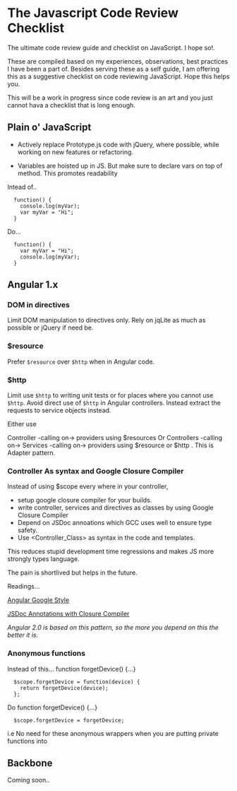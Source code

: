 # The Javascript Code Review Checklist

The ultimate code review guide and checklist on JavaScript. I hope so!.

These are compiled based on my experiences, observations, best practices I have been a part of. Besides serving these as a self guide, I am offering this as a suggestive checklist on code reviewing JavaScript. Hope this helps you.

This will be a work in progress since code review is an art and you just cannot hava a checklist that is long enough.

## Plain o' JavaScript

- Actively replace Prototype.js code with jQuery, where possible, while working on new features or refactoring.

- Variables are hoisted up in JS. But make sure to declare vars on top of method. This promotes readability

Intead of..

      function() {
      	console.log(myVar);
      	var myVar = "Hi";
      }

Do...

      function() {
      	var myVar = "Hi";
      	console.log(myVar);
      }

## Angular 1.x

### DOM in directives

Limit DOM manipulation to directives only. Rely on jqLite as much as possible or jQuery if need be.

### $resource

Prefer `$resource` over `$http` when in Angular code.

### $http

Limit use `$http` to writing unit tests or for places where you cannot use `$http`. Avoid direct use of `$http` in Angular controllers. Instead extract the requests to service objects instead. 

Either use

Controller -calling on-> providers using $resources
Or
Controllers -calling on-> Services -calling on-> providers using $resource or $http . This is Adapter pattern. 

### Controller As syntax and Google Closure Compiler

Instead of using $scope every where in your controller,
- setup google closure compiler for your builds.
- write controller, services and directives as classes by using Google Closure Compiler
- Depend on JSDoc annoations which GCC uses well to ensure type safety.
- Use <Controller_Class> as <ControllerName> syntax in the code and templates.

This reduces stupid development time regressions and makes JS more strongly types language.

The pain is shortlived but helps in the future.

Readings...

[Angular Google Style](http://google.github.io/styleguide/angularjs-google-style.html)

[JSDoc Annotations with Closure Compiler](https://github.com/google/closure-compiler/wiki/Using-JSDoc-Annotations-with-Closure-compiler)

_Angular 2.0 is based on this pattern, so the more you depend on this the better it is._

### Anonymous functions

Instead of this...
      function forgetDevice() {...}
      
      $scope.forgetDevice = function(device) {	
        return forgetDevice(device);
      };

Do
      function forgetDevice() {...}
      
      $scope.forgetDevice = forgetDevice;

i.e No need for these anonymous wrappers when you are putting private functions into 


## Backbone

Coming soon..
